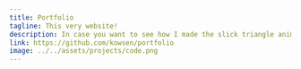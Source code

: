 ```yaml
---
title: Portfolio
tagline: This very website!
description: In case you want to see how I made the slick triangle animation at the top.
link: https://github.com/kowsen/portfolio
image: ../../assets/projects/code.png
---
```

